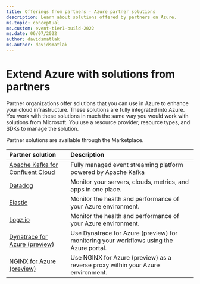 ```yaml
---
title: Offerings from partners - Azure partner solutions
description: Learn about solutions offered by partners on Azure.
ms.topic: conceptual
ms.custom: event-tier1-build-2022
ms.date: 06/07/2022
author: davidsmatlak
ms.author: davidsmatlak
---
```


# Extend Azure with solutions from partners

Partner organizations offer solutions that you can use in Azure to enhance your cloud infrastructure. These solutions are fully integrated into Azure. You work with these solutions in much the same way you would work with solutions from Microsoft. You use a resource provider, resource types, and SDKs to manage the solution.

Partner solutions are available through the Marketplace.

| Partner solution | Description |
| :--- | :--- |
| [Apache Kafka for Confluent Cloud](./apache-kafka-confluent-cloud/overview.md) | Fully managed event streaming platform powered by Apache Kafka |
| [Datadog](./datadog/overview.md) | Monitor your servers, clouds, metrics, and apps in one place. |
| [Elastic](./elastic/overview.md) | Monitor the health and performance of your Azure environment. |
| [Logz.io](./logzio/overview.md)  | Monitor the health and performance of your Azure environment. |
| [Dynatrace for Azure (preview)](./dynatrace/dynatrace-overview.md)  | Use Dynatrace for Azure (preview) for monitoring your workflows using the Azure portal. |
| [NGINX for Azure (preview)](./nginx/nginx-overview.md)  | Use NGINX for Azure (preview) as a reverse proxy within your Azure environment. |
